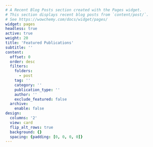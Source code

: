 ```yaml
---
# A Recent Blog Posts section created with the Pages widget.
# This section displays recent blog posts from `content/post/`.
# See https://wowchemy.com/docs/widget/pages/
widget: pages
headless: true
active: true
weight: 20
title: 'Featured Publications'
subtitle: ''
content:
  offset: 0
  order: desc
  filters:
    folders:
      - post
    tag: ''
    category: ''
    publication_type: ''
    author: ''
    exclude_featured: false
  archive:
    enable: false
design:
  columns: '2'
  view: card
  flip_alt_rows: true
  background: {}
  spacing: {padding: [0, 0, 0, 0]}
---
```


